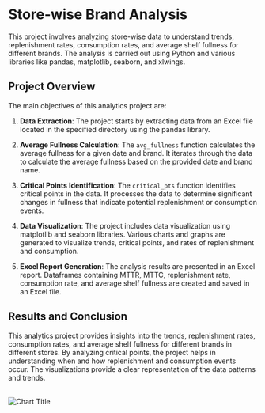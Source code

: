 # Store-wise Brand Analysis

This project involves analyzing store-wise data to understand trends, replenishment rates, consumption rates, and average shelf fullness for different brands. The analysis is carried out using Python and various libraries like pandas, matplotlib, seaborn, and xlwings.

## Project Overview

The main objectives of this analytics project are:

1. **Data Extraction**: The project starts by extracting data from an Excel file located in the specified directory using the pandas library.

2. **Average Fullness Calculation**: The `avg_fullness` function calculates the average fullness for a given date and brand. It iterates through the data to calculate the average fullness based on the provided date and brand name.

3. **Critical Points Identification**: The `critical_pts` function identifies critical points in the data. It processes the data to determine significant changes in fullness that indicate potential replenishment or consumption events.

4. **Data Visualization**: The project includes data visualization using matplotlib and seaborn libraries. Various charts and graphs are generated to visualize trends, critical points, and rates of replenishment and consumption.

5. **Excel Report Generation**: The analysis results are presented in an Excel report. Dataframes containing MTTR, MTTC, replenishment rate, consumption rate, and average shelf fullness are created and saved in an Excel file.




## Results and Conclusion

This analytics project provides insights into the trends, replenishment rates, consumption rates, and average shelf fullness for different brands in different stores. By analyzing critical points, the project helps in understanding when and how replenishment and consumption events occur. The visualizations provide a clear representation of the data patterns and trends.<br>
<br>



![Chart Title](https://res.cloudinary.com/dqwly03el/image/upload/v1693388698/visualisation_charts_lu5p0c.png)

